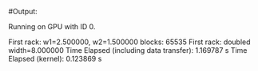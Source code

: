 #Output:

Running on GPU with ID 0.

First rack: w1=2.500000, w2=1.500000
blocks: 65535
First rack: doubled width=8.000000
Time Elapsed (including data transfer): 1.169787 s
Time Elapsed (kernel): 0.123869 s

